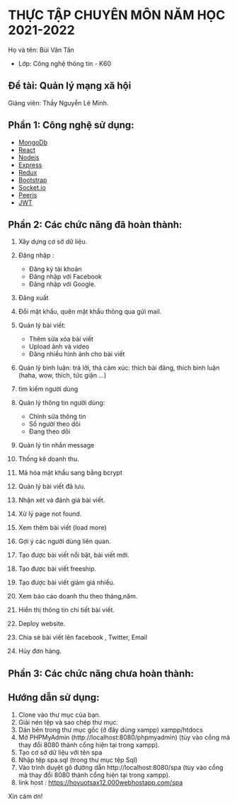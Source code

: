 # THỰC TẬP CHUYÊN MÔN NĂM HỌC 2021-2022

Họ và tên: Bùi Văn Tân

- Lớp: Công nghệ thông tin - K60

## Đề tài: Quản lý mạng xã hội

Giảng viên: Thầy Nguyễn Lê Minh.

## Phần 1: Công nghệ sử dụng:

- [MongoDb](https://www.mongodb.com/)
- [React](https://reactjs.org/)
- [Nodejs](https://nodejs.org/en/)
- [Express](https://expressjs.com/)
- [Redux](https://redux.js.org/)
- [Bootstrap](https://getbootstrap.com/)
- [Socket.io](https://socket.io/)
- [Peerjs](https://peerjs.com/)
- [JWT](https://jwt.io/)

## Phần 2: Các chức năng đã hoàn thành:

1. Xây dựng cơ sở dữ liệu.
2. Đăng nhập :
   - Đăng ký tài khoản
   - Đăng nhập với Facebook
   - Đăng nhập với Google.
3. Đăng xuất
4. Đổi mật khẩu, quên mật khẩu thông qua gửi mail.
5. Quản lý bài viết:
   - Thêm sửa xóa bài viết
   - Upload ảnh và video
   - Đăng nhiều hình ảnh cho bài viết
6. Quản lý bình luận:
   trả lời,
   thả cảm xúc: thích bài đăng, thích bình luận (haha, wow, thích, tức giận ...)
7. tìm kiếm người dùng
8. Quản lý thông tin người dùng:

   - Chỉnh sửa thông tin
   - Số người theo dõi
   - Đang theo dõi

9. Quản lý tin nhắn message

10. Thống kê doanh thu.
11. Mã hóa mật khẩu sang bằng bcrypt

12. Quản lý bài viết đã lưu.
13. Nhận xét và đánh giá bài viết.
14. Xử lý page not found.
15. Xem thêm bài viết (load more)
16. Gợi ý các người dùng liên quan.
17. Tạo được bài viết nổi bật, bài viết mới.
18. Tạo được bài viết freeship.
19. Tạo được bài viết giảm giá nhiều.
20. Xem báo cáo doanh thu theo tháng,năm.
21. Hiển thị thông tin chi tiết bài viết.
22. Deploy website.
23. Chia sẻ bài viết lên facebook , Twitter, Email
24. Hủy đơn hàng.

## Phần 3: Các chức năng chưa hoàn thành:

## Hướng dẫn sử dụng:

1. Clone vào thư mục của bạn.
2. Giải nén tệp và sao chép thư mục.
3. Dán bên trong thư mục gốc (ở đây dùng xampp) xampp/htdocs
4. Mở PHPMyAdmin (http://localhost:8080/phpmyadmin) (tùy vào cổng mà thay đổi 8080 thành cổng hiện tại trong xampp).
5. Tạo cơ sở dữ liệu với tên spa
6. Nhập tệp spa.sql (trong thư mục tệp Sql)
7. Vào trình duyệt gõ đường dẫn http://localhost:8080/spa (tùy vào cổng mà thay đổi 8080 thành cổng hiện tại trong xampp).
8. link host : https://hovuotsax12.000webhostapp.com/spa

Xin cám ơn!
